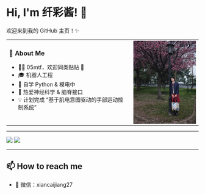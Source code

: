 <h1 align="left">Hi, I'm 纤彩酱! 👋</h1>

欢迎来到我的 GitHub 主页！✨

<table>
  <tr>
    <td valign="top">
<h3>🚀 About Me</h3>

- 🏳‍⚧ 05mtf，欢迎同类贴贴 💖  
- 🎓 机器人工程  
- 🌱 自学 Python & 模电中  
- 🧠 热爱神经科学 & 脑脊接口  
- 💡 计划完成 “基于肌电意图驱动的手部运动控制系统”<span style="display:inline-block; width:50px;"></span>                                         

</td>
<td>
  <img src="https://github.com/xiancaijiang27/Note/blob/main/橘子洲.jpg?raw=true" width="200" style="float: right; margin-left: 20px;" />
</td>
  </tr>
</table>

---

<p align="left">
  <img src="https://github-readme-stats.vercel.app/api?username=xiancaijiang27&show_icons=true&title_color=9f57f9&icon_color=ff66c4&text_color=333333&bg_color=ffffff" height="165"/>
  <img src="https://github-readme-stats.vercel.app/api/top-langs/?username=xiancaijiang27&layout=compact&title_color=9f57f9&text_color=333333&bg_color=ffffff" height="165"/>
</p>

---

## 📫 How to reach me

- 💬 微信：xiancaijiang27
